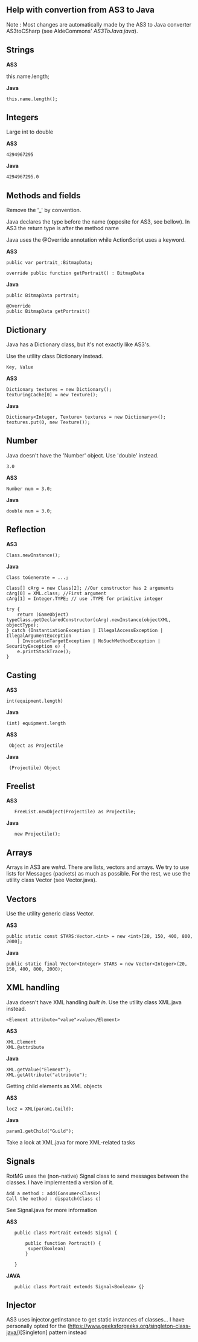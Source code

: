 Help with convertion from AS3 to Java
-------------------
    
Note : Most changes are automatically made by the AS3 to Java converter AS3toCSharp (see AldeCommons' *AS3ToJava.java*).

Strings
--------

   **AS3**
   
   this.name.length;
   
   
   **Java**
   
    this.name.length();


Integers
------

   Large int to double

   **AS3**
    
    4294967295
    
   **Java**

    4294967295.0


Methods and fields
-------------

   Remove the '_' by convention.
   
   Java declares the type before the name (opposite for AS3, see bellow).
   In AS3 the return type is after the method name
   
   Java uses the @Override annotation while ActionScript uses a keyword.
   
   **AS3**
   
    public var portrait_:BitmapData;
    
    override public function getPortrait() : BitmapData

   **Java**
   
    public BitmapData portrait;
   
    @Override
    public BitmapData getPortrait()
    
    
Dictionary
---------------

   Java has a Dictionary class, but it's not exactly like AS3's.
   
   Use the utility class Dictionary instead.
    
    Key, Value
    
   **AS3**
   
    Dictionary textures = new Dictionary();
    texturingCache[0] = new Texture();
    
   **Java**
   
    Dictionary<Integer, Texture> textures = new Dictionary<>();
    textures.put(0, new Texture());

    
Number
-----------

   Java doesn't have the 'Number' object. Use 'double' instead.

    3.0
    
   **AS3**
       
    Number num = 3.0;
    
   **Java**
   
    double num = 3.0;


Reflection
-----------

   **AS3**
   
    Class.newInstance();
    
    
   **Java**
   
    Class toGenerate = ...;
   
    Class[] cArg = new Class[2]; //Our constructor has 2 arguments
    cArg[0] = XML.class; //First argument
    cArg[1] = Integer.TYPE; // use .TYPE for primitive integer
    
    try {
    	return (GameObject) typeClass.getDeclaredConstructor(cArg).newInstance(objectXML, objectType);
    } catch (InstantiationException | IllegalAccessException | IllegalArgumentException
    	| InvocationTargetException | NoSuchMethodException | SecurityException e) {
    	e.printStackTrace();
    }
    

Casting
-------

   **AS3**

    int(equipment.length)
    
   **Java**
    
    (int) equipment.length

   **AS3**

     Object as Projectile
    
   **Java**
    
     (Projectile) Object


Freelist
------

   **AS3**
    
       FreeList.newObject(Projectile) as Projectile;
       
   **Java**

       new Projectile();


Arrays
-----------

   Arrays in AS3 are *weird*. There are lists, vectors and arrays.
   We try to use lists for Messages (packets) as much as possible.
   For the rest, we use the utility class Vector (see Vector.java).
   

Vectors
---------------

   Use the utility generic class Vector.
   
   **AS3**

	public static const STARS:Vector.<int> = new <int>[20, 150, 400, 800, 2000];

   **Java**

	public static final Vector<Integer> STARS = new Vector<Integer>(20, 150, 400, 800, 2000);
   

XML handling
--------------

   Java doesn't have XML handling *built in*. Use the utility class XML.java instead.

    <Element attribute="value">value</Element>

   **AS3**
   
    XML.Element 
    XML.@attribute
    
   **Java**
   
    XML.getValue("Element");
    XML.getAttribute("attribute");
    
   Getting child elements as XML objects
   
   **AS3**
   
    loc2 = XML(param1.Guild);
    
   **Java**
   
    param1.getChild("Guild");

   Take a look at XML.java for more XML-related tasks
   
   
Signals
-----------

   RotMG uses the (non-native) Signal class to send messages between the classes. 
   I have implemented a version of it.
   
   	Add a method : add(Consumer<Class>)
   	Call the method : dispatch(Class c)
   
   See Signal.java for more information
   
   **AS3**
      
       public class Portrait extends Signal {
       
	       public function Portrait() {
		    super(Boolean)  
	       }
       
       }
       
   **JAVA**
   
       public class Portrait extends Signal<Boolean> {}
   
   
Injector
-------

   AS3 uses injector.getInstance to get static instances of classes...
   I have personally opted for the (https://www.geeksforgeeks.org/singleton-class-java/)[Singleton] pattern instead
   
   
   
   
